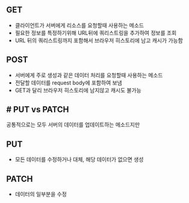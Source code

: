 
## GET

- 클라이언트가 서버에게 리소스를 요청할때 사용하는 메소드
- 필요한 정보를 특정하기위해 URL뒤에 쿼리스트링을 추가하여 정보를 조회
- URL 뒤의 쿼리스트링까지 포함해서 브라우저 히스토리에 남고 캐시가 가능함


## POST

- 서버에게 주로 생성과 같은 데이터 처리를 요청할때 사용하는 메소드
- 전달할 데이터를 request body에 포함하여 보냄
- GET과 달리 브라우저 히스토리에 남지않고 캐시도 불가능


## # PUT vs PATCH

공통적으로는 모두 서버의 데이터를 업데이트하는 메소드지만
## PUT
- 모든 데이터를  수정하거나 대체, 해당 데이터가 없으면 생성

## PATCH
- 데이터의 일부분을 수정